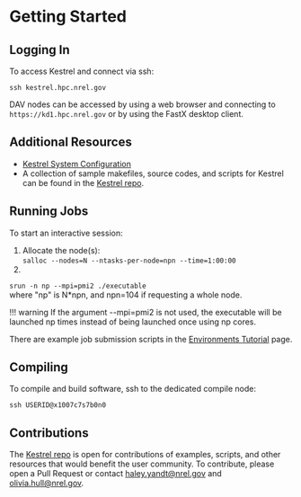 # Getting Started

## Logging In

To access Kestrel and connect via ssh:
```
ssh kestrel.hpc.nrel.gov
```

DAV nodes can be accessed by using a web browser and connecting to ```https://kd1.hpc.nrel.gov``` or by using the FastX desktop client. 

## Additional Resources

* [Kestrel System Configuration](https://www.nrel.gov/hpc/kestrel-system-configuration.html)
* A collection of sample makefiles, source codes, and scripts for Kestrel can be found in the [Kestrel repo](https://github.com/NREL/HPC/tree/master/kestrel). 


## Running Jobs

To start an interactive session:

1. Allocate the node(s):<br>
    ```salloc --nodes=N --ntasks-per-node=npn --time=1:00:00 ```
1. 
```srun -n np --mpi=pmi2 ./executable``` <br>
where "np" is N*npn, and npn=104 if requesting a whole node. 

!!! warning
    If the argument --mpi=pmi2 is not used, the executable will be launched np times instead of being launched once using np cores. 

There are example job submission scripts in the [Environments Tutorial](../Environments/tutorial.md) page. 

## Compiling
To compile and build software, ssh to the dedicated compile node:
```
ssh USERID@x1007c7s7b0n0
```


## Contributions
The [Kestrel repo](https://github.com/NREL/HPC/tree/master/kestrel) is open for contributions of examples, scripts, and other resources that would benefit the user community. To contribute, please open a Pull Request or contact [haley.yandt@nrel.gov](mailto:haley.yandt@nrel.gov) and [olivia.hull@nrel.gov](mailto:olivia.hull@nrel.gov). 

